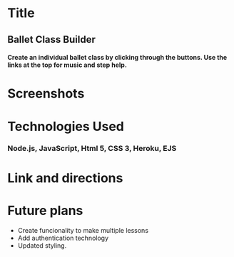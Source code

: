 # Title
## Ballet Class Builder
#### Create an individual ballet class by clicking through the buttons. Use the links at the top for music and step help.


# Screenshots

# Technologies Used
### Node.js, JavaScript, Html 5, CSS 3, Heroku, EJS

# Link and directions
### 
# Future plans
* Create funcionality to make multiple lessons
* Add authentication technology
* Updated styling.